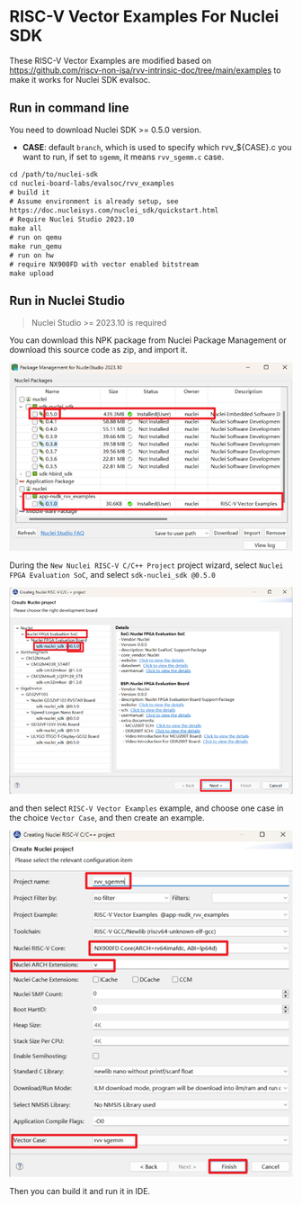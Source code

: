 # RISC-V Vector Examples For Nuclei SDK

These RISC-V Vector Examples are modified based on https://github.com/riscv-non-isa/rvv-intrinsic-doc/tree/main/examples
to make it works for Nuclei SDK evalsoc.

## Run in command line

You need to download Nuclei SDK >= 0.5.0 version.

* **CASE**: default `branch`, which is used to specify which rvv_${CASE}.c you want to run, if set to `sgemm`, it means `rvv_sgemm.c` case.


~~~shell
cd /path/to/nuclei-sdk
cd nuclei-board-labs/evalsoc/rvv_examples
# build it
# Assume environment is already setup, see https://doc.nucleisys.com/nuclei_sdk/quickstart.html
# Require Nuclei Studio 2023.10
make all
# run on qemu
make run_qemu
# run on hw
# require NX900FD with vector enabled bitstream
make upload
~~~

## Run in Nuclei Studio

> Nuclei Studio >= 2023.10 is required

You can download this NPK package from Nuclei Package Management or download this source code as zip, and import it.

![Import NPK](asserts/import_npk.png)

During the `New Nuclei RISC-V C/C++ Project` project wizard, select `Nuclei FPGA Evaluation SoC`, and select `sdk-nuclei_sdk @0.5.0`

![Select SDK in Project Wizard](asserts/wizard_select_sdk.png)

and then select `RISC-V Vector Examples` example, and choose one case in the choice `Vector Case`, and then create an example.

![Select RVV Case](asserts/wizard_select_rvv_case.png)

Then you can build it and run it in IDE.


